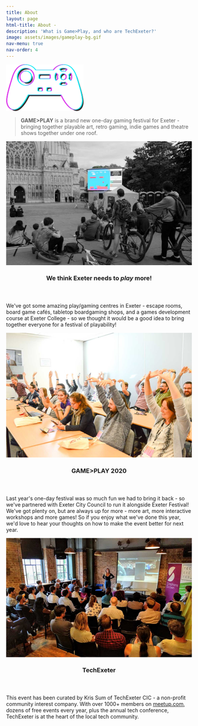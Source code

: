 ```yaml
---
title: About
layout: page
html-title: About -
description: 'What is Game>Play, and who are TechExeter?'
image: assets/images/gameplay-bg.gif
nav-menu: true
nav-order: 4
---
```


<!-- Main -->
<div id="main">
<!-- One -->
<section id="banner">
	<!-- Content -->
	<div class="inner">
	<img src="assets/images/gameplay-logo1.png" style="align:center; width:15em;">
	<blockquote><strong>GAME>PLAY</strong> is a brand new one-day gaming festival for Exeter - bringing together playable art, retro gaming, indie games and theatre shows together under one roof.</blockquote>
	</div>
</section>

<!-- Two -->
<section id="two" class="spotlights">
	<section>
		<i class="image">
		<img src="assets/images/gameplay-about-exeter1.jpg" />
		</i>
		<div class="content">
			<div class="inner">
				<header class="major smallmargin">
					<h3>We think Exeter needs to <em>play</em> more!</h3>
				</header>
			<p>We've got some amazing play/gaming centres in Exeter - escape rooms, board game cafés, tabletop boardgaming shops, and a games development course at Exeter College - so we thought it would be a good idea to bring together everyone for a festival of playability!</p>
			</div>
		</div>
	</section>
	<section>
		<i class="image">
			<img src="assets/images/gameplay-about-techexeter2.jpg" />
		</i>
		<div class="content">
			<div class="inner">
				<header class="major smallmargin">
					<h3>GAME>PLAY 2020</h3>
				</header>
				<p>Last year's one-day festival was so much fun we had to bring it back - so we've partnered with Exeter City Council to run it alongside Exeter Festival! We've got plenty on, but are always up for more - more art, more interactive workshops and more games! So if you enjoy what we've done this year, we'd love to hear your thoughts on how to make the event better for next year.</p>
				<p></p>
			</div>
		</div>
	</section>
		<section>
		<i class="image">
			<img src="assets/images/gameplay-about-techexeter1.jpg" alt=""  />
		</i>
		<div class="content">
			<div class="inner">
				<header class="major smallmargin">
					<h3>TechExeter</h3>
				</header>
				<p>This event has been curated by Kris Sum of TechExeter CIC - a non-profit community interest company. With over 1000+ members on <a href="https://meetup.com/techexeter/" target="_blank">meetup.com</a>, dozens of free events every year, plus the annual tech conference, TechExeter is at the heart of the local tech community.</p>
			</div>
		</div>
	</section>
</section>



</div>
